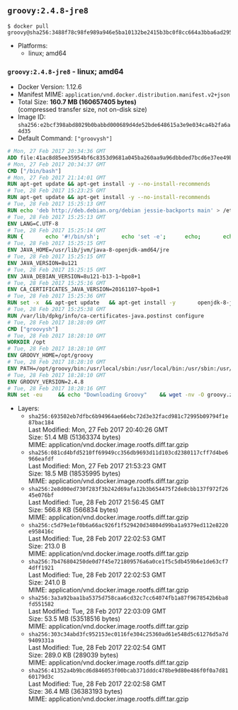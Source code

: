 ## `groovy:2.4.8-jre8`

```console
$ docker pull groovy@sha256:3488f78c98fe989a946e5ba10132be2415b3bc0f8cc664a3bba6ad295c01f01e
```

-	Platforms:
	-	linux; amd64

### `groovy:2.4.8-jre8` - linux; amd64

-	Docker Version: 1.12.6
-	Manifest MIME: `application/vnd.docker.distribution.manifest.v2+json`
-	Total Size: **160.7 MB (160657405 bytes)**  
	(compressed transfer size, not on-disk size)
-	Image ID: `sha256:e2bcf398abd8029b0babbd000689d4de52bde648615a3e9e034ca4b2fa6a4d35`
-	Default Command: `["groovysh"]`

```dockerfile
# Mon, 27 Feb 2017 20:34:36 GMT
ADD file:41ac8d85ee35954bf6c8353d9681a045ba260aa9a96dbbded7bcd6e37ee49bea in / 
# Mon, 27 Feb 2017 20:34:37 GMT
CMD ["/bin/bash"]
# Mon, 27 Feb 2017 21:14:01 GMT
RUN apt-get update && apt-get install -y --no-install-recommends 		ca-certificates 		curl 		wget 	&& rm -rf /var/lib/apt/lists/*
# Tue, 28 Feb 2017 15:23:25 GMT
RUN apt-get update && apt-get install -y --no-install-recommends 		bzip2 		unzip 		xz-utils 	&& rm -rf /var/lib/apt/lists/*
# Tue, 28 Feb 2017 15:25:13 GMT
RUN echo 'deb http://deb.debian.org/debian jessie-backports main' > /etc/apt/sources.list.d/jessie-backports.list
# Tue, 28 Feb 2017 15:25:13 GMT
ENV LANG=C.UTF-8
# Tue, 28 Feb 2017 15:25:14 GMT
RUN { 		echo '#!/bin/sh'; 		echo 'set -e'; 		echo; 		echo 'dirname "$(dirname "$(readlink -f "$(which javac || which java)")")"'; 	} > /usr/local/bin/docker-java-home 	&& chmod +x /usr/local/bin/docker-java-home
# Tue, 28 Feb 2017 15:25:15 GMT
ENV JAVA_HOME=/usr/lib/jvm/java-8-openjdk-amd64/jre
# Tue, 28 Feb 2017 15:25:15 GMT
ENV JAVA_VERSION=8u121
# Tue, 28 Feb 2017 15:25:15 GMT
ENV JAVA_DEBIAN_VERSION=8u121-b13-1~bpo8+1
# Tue, 28 Feb 2017 15:25:16 GMT
ENV CA_CERTIFICATES_JAVA_VERSION=20161107~bpo8+1
# Tue, 28 Feb 2017 15:25:36 GMT
RUN set -x 	&& apt-get update 	&& apt-get install -y 		openjdk-8-jre-headless="$JAVA_DEBIAN_VERSION" 		ca-certificates-java="$CA_CERTIFICATES_JAVA_VERSION" 	&& rm -rf /var/lib/apt/lists/* 	&& [ "$JAVA_HOME" = "$(docker-java-home)" ]
# Tue, 28 Feb 2017 15:25:38 GMT
RUN /var/lib/dpkg/info/ca-certificates-java.postinst configure
# Tue, 28 Feb 2017 18:28:09 GMT
CMD ["groovysh"]
# Tue, 28 Feb 2017 18:28:10 GMT
WORKDIR /opt
# Tue, 28 Feb 2017 18:28:10 GMT
ENV GROOVY_HOME=/opt/groovy
# Tue, 28 Feb 2017 18:28:10 GMT
ENV PATH=/opt/groovy/bin:/usr/local/sbin:/usr/local/bin:/usr/sbin:/usr/bin:/sbin:/bin
# Tue, 28 Feb 2017 18:28:10 GMT
ENV GROOVY_VERSION=2.4.8
# Tue, 28 Feb 2017 18:28:16 GMT
RUN set -eu 	&& echo "Downloading Groovy" 	&& wget -nv -O groovy.zip "https://dist.apache.org/repos/dist/release/groovy/${GROOVY_VERSION}/distribution/apache-groovy-binary-${GROOVY_VERSION}.zip" 		&& echo "Checking download signature" 	&& wget -nv -O groovy.zip.asc "https://dist.apache.org/repos/dist/release/groovy/${GROOVY_VERSION}/distribution/apache-groovy-binary-${GROOVY_VERSION}.zip.asc" 	&& export GNUPGHOME="$(mktemp -d)" 	&& echo "Importing keys listed in http://www.apache.org/dist/groovy/KEYS from key server" 	&& gpg --keyserver ha.pool.sks-keyservers.net --recv-keys "0x41321490758AAD6F" "0x825C06C827AF6B66" "0x6A65176A0FB1CD0B" 	&& gpg --batch --verify groovy.zip.asc groovy.zip 	&& rm -r "${GNUPGHOME}" 	&& rm groovy.zip.asc 		&& echo "Installing Groovy" 	&& unzip groovy.zip 	&& rm groovy.zip 	&& mv "groovy-${GROOVY_VERSION}" "${GROOVY_HOME}" 		&& groovy --version
```

-	Layers:
	-	`sha256:693502eb7dfbc6b94964ae66ebc72d3e32facd981c72995b09794f1e87bac184`  
		Last Modified: Mon, 27 Feb 2017 20:40:26 GMT  
		Size: 51.4 MB (51363374 bytes)  
		MIME: application/vnd.docker.image.rootfs.diff.tar.gzip
	-	`sha256:081cd4bfd5210ff69949cc356db9693d11d103cd2380117cff7d4be6966eafdf`  
		Last Modified: Mon, 27 Feb 2017 21:53:23 GMT  
		Size: 18.5 MB (18535995 bytes)  
		MIME: application/vnd.docker.image.rootfs.diff.tar.gzip
	-	`sha256:2e8d00ed730f283f3b242d69afa12b3b654475f2de8cbb137f972f2645e076bf`  
		Last Modified: Tue, 28 Feb 2017 21:56:45 GMT  
		Size: 566.8 KB (566834 bytes)  
		MIME: application/vnd.docker.image.rootfs.diff.tar.gzip
	-	`sha256:c5d79e1ef0b6a66ac926f1f529420d34804d99ba1a9379ed112e8220e958416c`  
		Last Modified: Tue, 28 Feb 2017 22:02:53 GMT  
		Size: 213.0 B  
		MIME: application/vnd.docker.image.rootfs.diff.tar.gzip
	-	`sha256:7b476804250de0d7f45e721809576a6a0ce1f5c5db459b6e1de63cf74dff1921`  
		Last Modified: Tue, 28 Feb 2017 22:02:53 GMT  
		Size: 241.0 B  
		MIME: application/vnd.docker.image.rootfs.diff.tar.gzip
	-	`sha256:3a3a92baa1ba5375d758caa6cd32c7cc64074fb1a87f9678542b6ba8fd551582`  
		Last Modified: Tue, 28 Feb 2017 22:03:09 GMT  
		Size: 53.5 MB (53518516 bytes)  
		MIME: application/vnd.docker.image.rootfs.diff.tar.gzip
	-	`sha256:303c34abd3fc952153ec0116fe304c25360ad61e548d5c61276d5a7d9409331a`  
		Last Modified: Tue, 28 Feb 2017 22:02:54 GMT  
		Size: 289.0 KB (289039 bytes)  
		MIME: application/vnd.docker.image.rootfs.diff.tar.gzip
	-	`sha256:41352a4b9bcd6d846053f00bcab371dddc478be9d80e486f0f0a7d8160179d3c`  
		Last Modified: Tue, 28 Feb 2017 22:02:58 GMT  
		Size: 36.4 MB (36383193 bytes)  
		MIME: application/vnd.docker.image.rootfs.diff.tar.gzip
